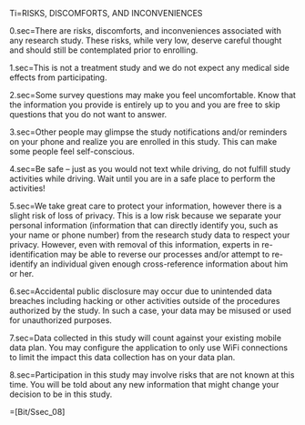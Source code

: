 Ti=RISKS, DISCOMFORTS, AND INCONVENIENCES

0.sec=There are risks, discomforts, and inconveniences associated with any research study. These risks, while very low, deserve careful thought and should still be contemplated prior to enrolling.

1.sec=This is not a treatment study and we do not expect any medical side effects from participating.

2.sec=Some survey questions may make you feel uncomfortable.  Know that the information you provide is entirely up to you and you are free to skip questions that you do not want to answer.

3.sec=Other people may glimpse the study notifications and/or reminders on your phone and realize you are enrolled in this study.  This can make some people feel self-conscious.

4.sec=Be safe – just as you would not text while driving, do not fulfill study activities while driving. Wait until you are in a safe place to perform the activities!

5.sec=We take great care to protect your information, however there is a slight risk of loss of privacy.  This is a low risk because we separate your personal information (information that can directly identify you, such as your name or phone number) from the research study data to respect your privacy.  However, even with removal of this information, experts in re-identification may be able to reverse our processes and/or attempt to re-identify an individual given enough cross-reference information about him or her. 

6.sec=Accidental public disclosure may occur due to unintended data breaches including hacking or other activities outside of the procedures authorized by the study.  In such a case, your data may be misused or used for unauthorized purposes.

7.sec=Data collected in this study will count against your existing mobile data plan. You may configure the application to only use WiFi connections to limit the impact this data collection has on your data plan.

8.sec=Participation in this study may involve risks that are not known at this time. You will be told about any new information that might change your decision to be in this study.

=[Bit/Ssec_08]
